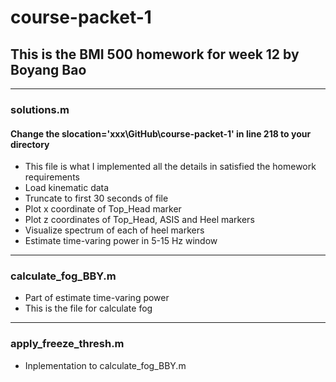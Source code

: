 # course-packet-1
## This is the BMI 500 homework for week 12 by Boyang Bao

---
### solutions.m
#### Change the slocation='xxx\GitHub\course-packet-1' in line 218 to your directory
- This file is what I implemented all the details in satisfied the homework requirements
- Load kinematic data
- Truncate to first 30 seconds of file
- Plot x coordinate of Top_Head marker
- Plot z coordinates of Top_Head, ASIS and Heel markers
- Visualize spectrum of each of heel markers
- Estimate time-varing power in 5-15 Hz window

---
### calculate_fog_BBY.m
- Part of estimate time-varing power
- This is the file for calculate fog

---
### apply_freeze_thresh.m
- Inplementation to calculate_fog_BBY.m
 
